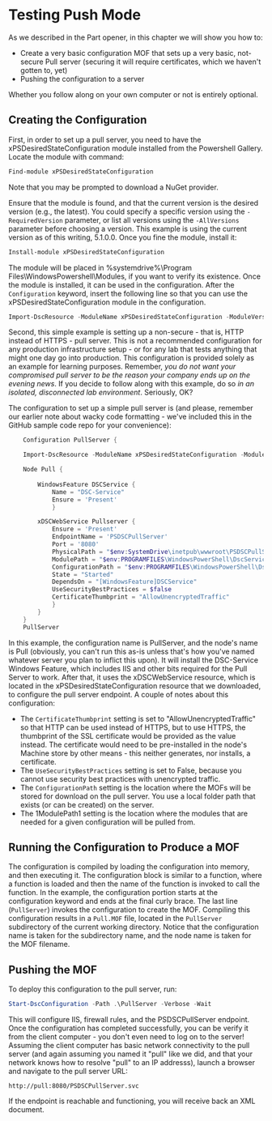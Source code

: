 # Testing Push Mode
As we described in the Part opener, in this chapter we will show you how to:

* Create a very basic configuration MOF that sets up a very basic, not-secure Pull server (securing it will require certificates, which we haven't gotten to, yet)
* Pushing the configuration to a server

Whether you follow along on your own computer or not is entirely optional.

## Creating the Configuration
First, in order to set up a pull server, you need to have the xPSDesiredStateConfiguration module installed from the Powershell Gallery. Locate the module with command:

```PowerShell
Find-module xPSDesiredStateConfiguration 
```

Note that you may be prompted to download a NuGet provider.

Ensure that the module is found, and that the current version is the desired version (e.g., the latest). You could specify a specific version using the `-RequiredVersion` parameter, or list all versions using the `-AllVersions` parameter before choosing a version. This example is using the current version as of this writing, 5.1.0.0. Once you fine the module, install it:

```PowerShell
Install-module xPSDesiredStateConfiguration
```

The module will be placed in %systemdrive%\Program Files\WindowsPowershell\Modules, if you want to verify its existence. Once the module is installed, it can be used in the configuration. After the `Configuration` keyword, insert the following line so that you can use the xPSDesiredStateConfiguration module in the configuration.

```PowerShell
Import-DscResource -ModuleName xPSDesiredStateConfiguration -ModuleVersion 5.1.0.0 
```

Second, this simple example is setting up a non-secure - that is, HTTP instead of HTTPS - pull server. This is not a recommended configuration for any production infrastructure setup - or for any lab that tests anything that might one day go into production. This configuration is provided solely as an example for learning purposes. Remember, _you do not want your compromised pull server to be the reason your company ends up on the evening news_. If you decide to follow along with this example, do so _in an isolated, disconnected lab environment_. Seriously, OK? 

The configuration to set up a simple pull server is (and please, remember our earlier note about wacky code formatting - we've included this in the GitHub sample code repo for your convenience):

```PowerShell
    Configuration PullServer {

    Import-DscResource -ModuleName xPSDesiredStateConfiguration -ModuleVersion 5.1.0.0

    Node Pull {
        
        WindowsFeature DSCService {
            Name = "DSC-Service"
            Ensure = 'Present'
            }

        xDSCWebService Pullserver {
            Ensure = 'Present'
            EndpointName = 'PSDSCPullServer'
            Port = '8080'  
            PhysicalPath = "$env:SystemDrive\inetpub\wwwroot\PSDSCPullServer"
            ModulePath = "$env:PROGRAMFILES\WindowsPowerShell\DscService\Modules" 
            ConfigurationPath = "$env:PROGRAMFILES\WindowsPowerShell\DscService\Configuration" 
            State = "Started"
            DependsOn = "[WindowsFeature]DSCService"
            UseSecurityBestPractices = $false
            CertificateThumbprint = "AllowUnencryptedTraffic"
            }
        }
    }
    PullServer
```

In this example, the configuration name is PullServer, and the node's name is Pull (obviously, you can't run this as-is unless that's how you've named whatever server you plan to inflict this upon).  It will install the DSC-Service Windows Feature, which includes IIS and other bits required for the Pull Server to work. After that, it uses the xDSCWebService resource, which is located in the xPSDesiredStateConfiguration resource that we downloaded, to configure the pull server endpoint. A couple of notes about this configuration:

 * The `CertificateThumbprint` setting is set to "AllowUnencryptedTraffic" so that HTTP can be used instead of HTTPS, but to use HTTPS, the thumbprint of the SSL certificate would be provided as the value instead. The certificate would need to be pre-installed in the node's Machine store by other means - this neither generates, nor installs, a certificate.
 * The `UseSecurityBestPractices` setting is set to False, because you cannot use security best practices with unencrypted traffic.
 * The `ConfigurationPath` setting is the location where the MOFs will be stored for download on the pull server. You use a local folder path that exists (or can be created) on the server.
 * The 1ModulePath1 setting is the location where the modules that are needed for a given configuration will be pulled from.

## Running the Configuration to Produce a MOF
The configuration is compiled by loading the configuration into memory, and then executing it. The configuration block is similar to a function, where a function is loaded and then the name of the function is invoked to call the function. In the example, the configuration portion starts at the configuration keyword and ends at the final curly brace. The last line (`PullServer`) invokes the configuration to create the MOF. Compiling this configuration results in a `Pull.MOF` file, located in the `PullServer` subdirectory of the current working directory. Notice that the configuration name is taken for the subdirectory name, and the node name is taken for the MOF filename.

## Pushing the MOF
To deploy this configuration to the pull server, run:

```PowerShell
Start-DscConfiguration -Path .\PullServer -Verbose -Wait
```

This will configure IIS, firewall rules, and the PSDSCPullServer endpoint. Once the configuration has completed successfully, you can be verify it from the client computer - you don't even need to log on to the server! Assuming the client computer has basic network connectivity to the pull server (and again assuming you named it "pull" like we did, and that your network knows how to resolve "pull" to an IP addresss), launch a browser and navigate to the pull server URL:

```
http://pull:8080/PSDSCPullServer.svc
```
If the endpoint is reachable and functioning, you will receive back an XML document.